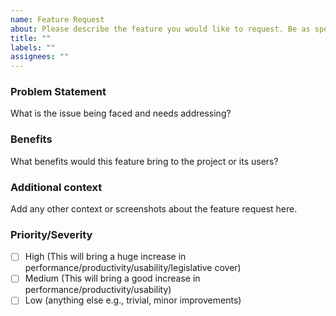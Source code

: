 ```yaml
---
name: Feature Request
about: Please describe the feature you would like to request. Be as specific as possible, and include any relevant details or use cases.
title: ""
labels: ""
assignees: ""
---
```


### Problem Statement

What is the issue being faced and needs addressing?

### Benefits

What benefits would this feature bring to the project or its users?

### Additional context

Add any other context or screenshots about the feature request here.

### Priority/Severity

- [ ] High (This will bring a huge increase in performance/productivity/usability/legislative cover)
- [ ] Medium (This will bring a good increase in performance/productivity/usability)
- [ ] Low (anything else e.g., trivial, minor improvements)
